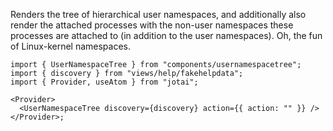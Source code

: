 Renders the tree of hierarchical user namespaces, and additionally also render
the attached processes with the non-user namespaces these processes are attached
to (in addition to the user namespaces). Oh, the fun of Linux-kernel namespaces.

```tsx
import { UserNamespaceTree } from "components/usernamespacetree";
import { discovery } from "views/help/fakehelpdata";
import { Provider, useAtom } from "jotai";

<Provider>
  <UserNamespaceTree discovery={discovery} action={{ action: "" }} />
</Provider>;
```
